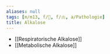 ```yaml
---
aliases: null
tags: [m/m13, f/🍺, f/🫁, a/Pathologie]
title: Alkalose
---
```

- [[Respiratorische Alkalose]]
- [[Metabolische Alkalose]]